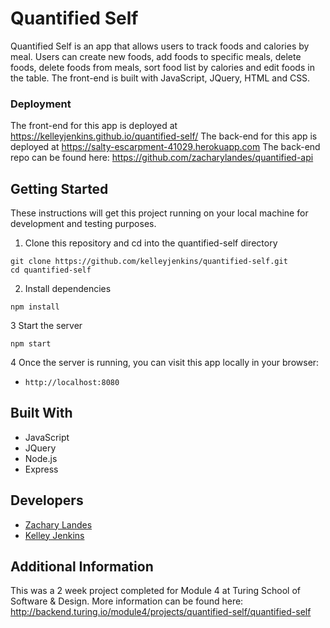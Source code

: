 # Quantified Self

Quantified Self is an app that allows users to track foods and calories by meal. Users can create new foods, add foods to specific meals, delete foods, delete foods from meals, sort food list by calories and edit foods in the table. The front-end is built with JavaScript, JQuery, HTML and CSS. 

### Deployment
 The front-end for this app is deployed at <https://kelleyjenkins.github.io/quantified-self/>
 The back-end for this app is deployed at <https://salty-escarpment-41029.herokuapp.com>
 The back-end repo can be found here: <https://github.com/zacharylandes/quantified-api>

## Getting Started

These instructions will get this project running on your local machine for development and testing purposes.

1. Clone this repository and cd into the quantified-self directory

  ```
  git clone https://github.com/kelleyjenkins/quantified-self.git
  cd quantified-self
  ```

2. Install dependencies
  ```
  npm install
  ```

3 Start the server
  ```
  npm start
  ```

4 Once the server is running, you can visit this app locally in your browser:
* `http://localhost:8080`

## Built With
 * JavaScript
 * JQuery
 * Node.js
 * Express
 
 ## Developers
 - [Zachary Landes](https://github.com/zacharylandes)
 - [Kelley Jenkins](https://github.com/kelleyjenkins)
 
 ## Additional Information
 
 This was a 2 week project completed for Module 4 at Turing School of Software & Design. More information can be found here: http://backend.turing.io/module4/projects/quantified-self/quantified-self
